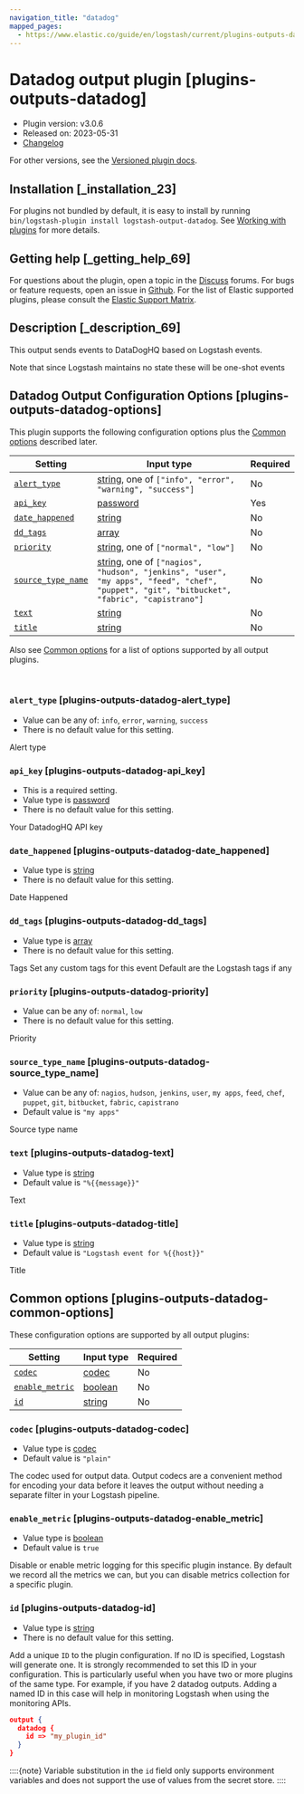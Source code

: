 ```yaml
---
navigation_title: "datadog"
mapped_pages:
  - https://www.elastic.co/guide/en/logstash/current/plugins-outputs-datadog.html
---
```


# Datadog output plugin [plugins-outputs-datadog]


* Plugin version: v3.0.6
* Released on: 2023-05-31
* [Changelog](https://github.com/logstash-plugins/logstash-output-datadog/blob/v3.0.6/CHANGELOG.md)

For other versions, see the [Versioned plugin docs](logstash-docs://reference/output-datadog-index.md).

## Installation [_installation_23]

For plugins not bundled by default, it is easy to install by running `bin/logstash-plugin install logstash-output-datadog`. See [Working with plugins](/reference/working-with-plugins.md) for more details.


## Getting help [_getting_help_69]

For questions about the plugin, open a topic in the [Discuss](http://discuss.elastic.co) forums. For bugs or feature requests, open an issue in [Github](https://github.com/logstash-plugins/logstash-output-datadog). For the list of Elastic supported plugins, please consult the [Elastic Support Matrix](https://www.elastic.co/support/matrix#logstash_plugins).


## Description [_description_69]

This output sends events to DataDogHQ based on Logstash events.

Note that since Logstash maintains no state these will be one-shot events


## Datadog Output Configuration Options [plugins-outputs-datadog-options]

This plugin supports the following configuration options plus the [Common options](#plugins-outputs-datadog-common-options) described later.

| Setting | Input type | Required |
| --- | --- | --- |
| [`alert_type`](#plugins-outputs-datadog-alert_type) | [string](/reference/configuration-file-structure.md#string), one of `["info", "error", "warning", "success"]` | No |
| [`api_key`](#plugins-outputs-datadog-api_key) | [password](/reference/configuration-file-structure.md#password) | Yes |
| [`date_happened`](#plugins-outputs-datadog-date_happened) | [string](/reference/configuration-file-structure.md#string) | No |
| [`dd_tags`](#plugins-outputs-datadog-dd_tags) | [array](/reference/configuration-file-structure.md#array) | No |
| [`priority`](#plugins-outputs-datadog-priority) | [string](/reference/configuration-file-structure.md#string), one of `["normal", "low"]` | No |
| [`source_type_name`](#plugins-outputs-datadog-source_type_name) | [string](/reference/configuration-file-structure.md#string), one of `["nagios", "hudson", "jenkins", "user", "my apps", "feed", "chef", "puppet", "git", "bitbucket", "fabric", "capistrano"]` | No |
| [`text`](#plugins-outputs-datadog-text) | [string](/reference/configuration-file-structure.md#string) | No |
| [`title`](#plugins-outputs-datadog-title) | [string](/reference/configuration-file-structure.md#string) | No |

Also see [Common options](#plugins-outputs-datadog-common-options) for a list of options supported by all output plugins.

 

### `alert_type` [plugins-outputs-datadog-alert_type]

* Value can be any of: `info`, `error`, `warning`, `success`
* There is no default value for this setting.

Alert type


### `api_key` [plugins-outputs-datadog-api_key]

* This is a required setting.
* Value type is [password](/reference/configuration-file-structure.md#password)
* There is no default value for this setting.

Your DatadogHQ API key


### `date_happened` [plugins-outputs-datadog-date_happened]

* Value type is [string](/reference/configuration-file-structure.md#string)
* There is no default value for this setting.

Date Happened


### `dd_tags` [plugins-outputs-datadog-dd_tags]

* Value type is [array](/reference/configuration-file-structure.md#array)
* There is no default value for this setting.

Tags Set any custom tags for this event Default are the Logstash tags if any


### `priority` [plugins-outputs-datadog-priority]

* Value can be any of: `normal`, `low`
* There is no default value for this setting.

Priority


### `source_type_name` [plugins-outputs-datadog-source_type_name]

* Value can be any of: `nagios`, `hudson`, `jenkins`, `user`, `my apps`, `feed`, `chef`, `puppet`, `git`, `bitbucket`, `fabric`, `capistrano`
* Default value is `"my apps"`

Source type name


### `text` [plugins-outputs-datadog-text]

* Value type is [string](/reference/configuration-file-structure.md#string)
* Default value is `"%{{message}}"`

Text


### `title` [plugins-outputs-datadog-title]

* Value type is [string](/reference/configuration-file-structure.md#string)
* Default value is `"Logstash event for %{{host}}"`

Title



## Common options [plugins-outputs-datadog-common-options]

These configuration options are supported by all output plugins:

| Setting | Input type | Required |
| --- | --- | --- |
| [`codec`](#plugins-outputs-datadog-codec) | [codec](/reference/configuration-file-structure.md#codec) | No |
| [`enable_metric`](#plugins-outputs-datadog-enable_metric) | [boolean](/reference/configuration-file-structure.md#boolean) | No |
| [`id`](#plugins-outputs-datadog-id) | [string](/reference/configuration-file-structure.md#string) | No |

### `codec` [plugins-outputs-datadog-codec]

* Value type is [codec](/reference/configuration-file-structure.md#codec)
* Default value is `"plain"`

The codec used for output data. Output codecs are a convenient method for encoding your data before it leaves the output without needing a separate filter in your Logstash pipeline.


### `enable_metric` [plugins-outputs-datadog-enable_metric]

* Value type is [boolean](/reference/configuration-file-structure.md#boolean)
* Default value is `true`

Disable or enable metric logging for this specific plugin instance. By default we record all the metrics we can, but you can disable metrics collection for a specific plugin.


### `id` [plugins-outputs-datadog-id]

* Value type is [string](/reference/configuration-file-structure.md#string)
* There is no default value for this setting.

Add a unique `ID` to the plugin configuration. If no ID is specified, Logstash will generate one. It is strongly recommended to set this ID in your configuration. This is particularly useful when you have two or more plugins of the same type. For example, if you have 2 datadog outputs. Adding a named ID in this case will help in monitoring Logstash when using the monitoring APIs.

```json
output {
  datadog {
    id => "my_plugin_id"
  }
}
```

::::{note}
Variable substitution in the `id` field only supports environment variables and does not support the use of values from the secret store.
::::




